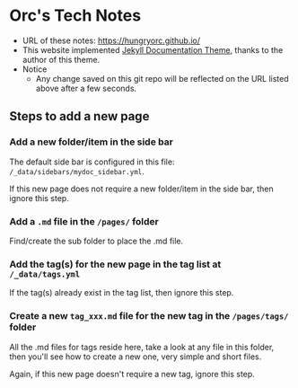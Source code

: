 # Orc's Tech Notes

* URL of these notes: https://hungryorc.github.io/
* This website implemented [Jekyll Documentation Theme](http://idratherbewriting.com/documentation-theme-jekyll/), thanks to the author of this theme.
* Notice
  * Any change saved on this git repo will be reflected on the URL listed above after a few seconds.

## Steps to add a new page

### Add a new folder/item in the side bar

The default side bar is configured in this file: `/_data/sidebars/mydoc_sidebar.yml`.

If this new page does not require a new folder/item in the side bar, then ignore this step.

### Add a `.md` file in the `/pages/` folder

Find/create the sub folder to place the .md file.

### Add the tag(s) for the new page in the tag list at `/_data/tags.yml`

If the tag(s) already exist in the tag list, then ignore this step. 

### Create a new `tag_xxx.md` file for the new tag in the `/pages/tags/` folder

All the .md files for tags reside here, take a look at any file in this folder, then you'll see how to create a new one, very simple and short files.

Again, if this new page doesn't require a new tag, ignore this step.
